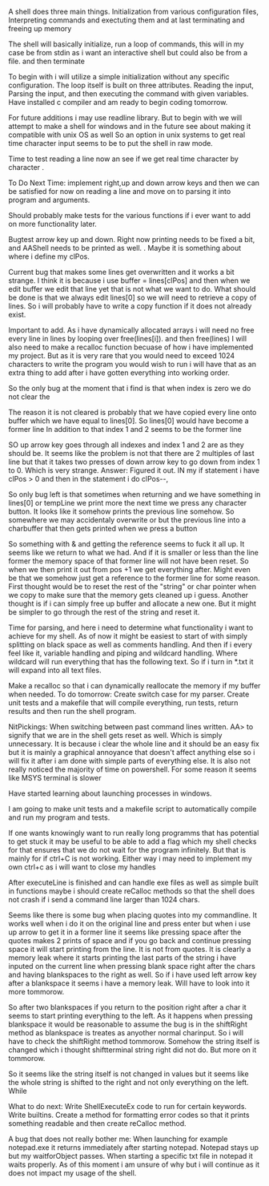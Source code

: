 
A shell does three main things. Initialization from various configuration files, Interpreting commands and exectuting them and at last terminating and freeing up memory

The shell will basically initialize, run a loop of commands, this will in my case be from stdin as i want an interactive shell but could also be from a file. and then terminate

To begin with i will utilize a simple initialization without any specific configuration. The loop itself is built on three attributes. Reading the input, Parsing the input, and
then executing the command with given variables. Have installed c compiler and am ready to begin coding tomorrow.

For future additions i may use readline library. But to begin with we will attempt to make a shell for windows and in the future see about making it compatible with unix OS as well
So an option in unix systems to get real time character input seems to be to put the shell in raw mode.


Time to test reading a line now an see if we get real time character by character .

To Do Next Time: implement right,up and down arrow keys and then we can be satisfied for now on reading a line and move on to parsing it into program and arguments. 

Should probably make tests for the various functions if i ever want to add on more functionality later.

Bugtest arrow key up and down. Right now printing needs to be fixed a bit, and AAShell needs to be printed as well. 
. Maybe it is something about where i define my clPos.

Current bug that makes some lines get overwritten and it works a bit strange. I think it is because i use buffer = lines[clPos] and then when we edit buffer we edit that line
yet that is not what we want to do. What should be done is that we always edit lines[0] so we will need to retrieve a copy of lines. So i will probably have to write a copy function if it does not already exist.


Important to add. As i have dynamically allocated arrays i will need no free every line in lines by looping over free(lines[i]). and then free(lines)
I will also need to make a recalloc function becuase of how i have implemented my project. But as it is very rare that you would need to exceed 1024 characters to write the program
you would wish to run i will have that as an extra thing to add after i have gotten everything into working order.

So the only bug at the moment that i find is that when index is zero we do not clear the

The reason it is not cleared is probably that we have copied every line onto buffer which we have equal to lines[0]. So lines[0] would have become a former line
 In addition to that index 1 and 2 seems to be the former line

 SO up arrow key goes through all indexes and index 1 and 2 are as they should be. It seems like the problem is not that there are 2 multiples of last line but that it takes two presses of down arrow key to go down from index 1 to 0. Which is very strange. 
 Answer: Figured it out. IN my if statement i have clPos > 0 and then in the statement i do clPos--,

 So only bug left is that sometimes when returning and we have something in lines[0] or tempLine we print more the next time we press any character button.
 It looks like it somehow prints the previous line somehow. So somewhere we may accidentaly overwrite or but the previous line into a charbuffer that then gets printed when we press a button

 So something with & and getting the reference seems to fuck it all up. It seems like we return to what we had. And if it is smaller or less than the line former the memory space of that former line will not have been reset. So when we then print it out from pos +1 we get everything after. Might even be that we somehow just get a reference to the former line for some reason. First thought would be to reset the rest of the "string" or char pointer when  we copy to make sure that the memory gets cleaned up i guess. Another thought is if i can simply free up buffer and allocate a new one. But it might be simpler to go through the rest of the string and reset it.

 Time for parsing, and here i need to determine what functionality i want to achieve for my shell. As of now it might be easiest to start of with simply splitting on black space as well as comments handling.
 And then if i every feel like it, variable handling and piping and wildcard handling. Where wildcard will run everything that has the following text. So if i turn in *.txt it will expand into all text files.



 Make a recalloc so that i can dynamically reallocate the memory if my buffer when needed.
 To do tomorrow: Create switch case for my parser. Create unit tests and a makefile that will compile everything, run tests, return results and then run the shell program.

 NitPickings: When switching between past command lines written. AA> to signify that we are in the shell gets reset as well. Which is simply unnecessary. It is because i clear the whole line and it should be an easy fix but it is mainly a graphical annoyance that doesn't affect anything else so i will fix it after i am done with simple parts of everything else. It is also not really noticed the majority of time on powershell. For some reason it seems like MSYS terminal is slower

 Have started learning about launching processes in windows.

 I am going to make unit tests and a makefile script to automatically compile and run my program and tests.

 If one wants knowingly want to run really long programms that has potential to get stuck it may be useful to be able to add a flag which my shell checks for that ensures that we do not wait for the program infinitely. But that is mainly for if ctrl+C is not working. Either way i may need to implement my own ctrl+c as i will want to close my handles

 After executeLine is finished and can handle exe files as well as simple built in functions maybe i should create reCalloc methods so that the shell does not crash if i send a command line larger than 1024 chars.

 Seems like there is some bug when placing quotes into my commandline. It works well when i do it on the original line and press enter but when i use up arrow to get it in a former line it seems like pressing space after the quotes makes 2 prints of space and if you go back and continue pressing space it will start printing from the line. It is not from quotes. It is clearly a memory leak where it starts printing the last parts of the string i have inputed on the current line when pressing blank space right after the chars and having blankspaces to the right as well. So if i have used left arrow key after a blankspace it seems i have a memory leak. Will have to look into it more tommorow.

 So after two blankspaces if you return to the position right after a char it seems to start printing everything to the left. As it happens when pressing blankspace it would be reasonable to assume the bug is in the shiftRight method as blankspace is treates as anyother normal charinput. So i will have to check the shiftRight method tommorow. Somehow the string itself is changed which i thought shiftterminal string right did not do. But more on it tommorow.

 So it seems like the string itself is not changed in values but it seems like the whole string is shifted to the right and not only everything on the left. While 

 What to do next: Write ShellExecuteEx code to run for certain keywords. Write builtins. Create a method for formatting error codes so that it prints something readable and then create reCalloc method.

 A bug that does not really bother me: When launching for example notepad.exe it returns immediately after starting notepad. Notepad stays up but my waitforObject passes. When starting a specific txt file in notepad it waits properly. As of this moment i am unsure of why but i will continue as it does not impact my usage of the shell.